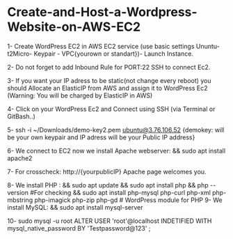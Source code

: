 # Create-and-Host-a-Wordpress-Website-on-AWS-EC2

1- Create WordPress EC2 in AWS EC2 service (use basic settings Ununtu-t2Micro- Keypair - VPC{yourown or standart})- Launch Instance.

2- Do not forget to add Inbound Rule for PORT:22 SSH to connect Ec2.

3- If you want your IP adress to be static(not change every reboot) you should Allocate an ElasticIP from AWS and assign it to WordPress Ec2 (Warning: You will be charged by ElasticIP in AWS)

4- Click on your WordPress Ec2 and Connect using SSH (via Terminal or GitBash..)

5- ssh -i ~/Downloads/demo-key2.pem ubuntu@3.76.106.52 {demokey: will be your own keypair and IP adress will be your Public IP address}

6- We connect to EC2 now we install Apache webserver: && sudo apt install apache2

7- For crosscheck: http://{yourpublicIP} Apache page welcomes you.

8- We install PHP : && sudo apt update
                    && sudo apt install php
                    && php --version #For checking
                    && sudo apt install php-mysql php-curl php-xml php-mbstring php-imagick php-zip php-gd # WordPress module for PHP
9- We install MySQL: && sudo apt install mysql-server

10- sudo mysql -u root
ALTER USER 'root'@localhost INDETIFIED WITH mysql_native_password BY 'Testpassword@123' ;
